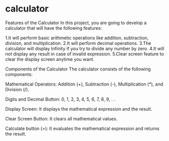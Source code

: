 # calculator
Features of the Calculator
In this project, you are going to develop a calculator that will have the following features:

1.It will perform basic arithmetic operations like addition, subtraction, division, and multiplication.
2.It will perform decimal operations.
3.The calculator will display Infinity if you try to divide any number by zero.
4.It will not display any result in case of invalid expression.
5.Clear screen feature to clear the display screen anytime you want.

Components of the Calculator
The calculator consists of the following components:

Mathematical Operators: Addition (+), Subtraction (-), Multiplication (*), and Division (/).

Digits and Decimal Button: 0, 1, 2, 3, 4, 5, 6, 7, 8, 9, . .

Display Screen: It displays the mathematical expression and the result.

Clear Screen Button: It clears all mathematical values.

Calculate button (=): It evaluates the mathematical expression and returns the result.
